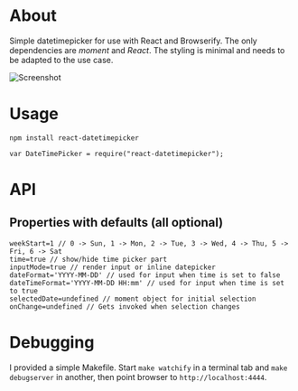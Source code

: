 About
=====

Simple datetimepicker for use with React and Browserify. The only dependencies are _moment_ and _React_. The styling is minimal and needs to be adapted to the use case.

![Screenshot](https://raw.githubusercontent.com/kraf/react-datetimepicker/master/screenshot.jpg)

Usage
=====

`npm install react-datetimepicker`

`var DateTimePicker = require("react-datetimepicker");`

API
===

Properties with defaults (all optional)
------------------------

```
weekStart=1 // 0 -> Sun, 1 -> Mon, 2 -> Tue, 3 -> Wed, 4 -> Thu, 5 -> Fri, 6 -> Sat
time=true // show/hide time picker part
inputMode=true // render input or inline datepicker
dateFormat='YYYY-MM-DD' // used for input when time is set to false
dateTimeFormat='YYYY-MM-DD HH:mm' // used for input when time is set to true
selectedDate=undefined // moment object for initial selection
onChange=undefined // Gets invoked when selection changes
```

Debugging
=========

I provided a simple Makefile. Start ```make watchify``` in a terminal tab and ```make debugserver``` in another, then point browser to ```http://localhost:4444```.
